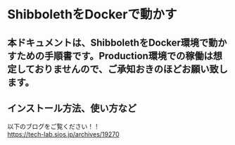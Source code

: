 # ShibbolethをDockerで動かす
## 本ドキュメントは、ShibbolethをDocker環境で動かすための手順書です。Production環境での稼働は想定しておりませんので、ご承知おきのほどお願い致します。

## インストール方法、使い方など
以下のブログをご覧ください！！  
https://tech-lab.sios.jp/archives/19270
